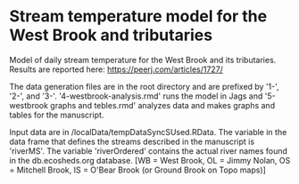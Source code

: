 Stream temperature model for the West Brook and tributaries
================================

Model of daily stream temperature for the West Brook and its tributaries. Results are reported here: https://peerj.com/articles/1727/

The data generation files are in the root directory and are prefixed by '1-', '2-', and '3-'. '4-westbrook-analysis.rmd' runs the model in Jags and '5-westbrook graphs and tebles.rmd' analyzes data and makes graphs and tables for the manuscript.

Input data are in /localData/tempDataSyncSUsed.RData. The variable in the data frame that defines the streams described in the manuscript is 'riverMS'. The variable 'riverOrdered' contains the actual river names found in the db.ecosheds.org database. [WB = West Brook, OL = Jimmy Nolan, OS = Mitchell Brook, IS = O'Bear Brook (or Ground Brook on Topo maps)]
